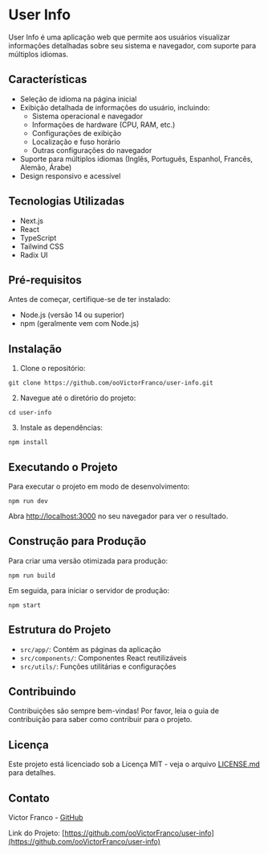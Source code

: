 # User Info

User Info é uma aplicação web que permite aos usuários visualizar informações detalhadas sobre seu sistema e navegador, com suporte para múltiplos idiomas.

## Características

- Seleção de idioma na página inicial
- Exibição detalhada de informações do usuário, incluindo:
  - Sistema operacional e navegador
  - Informações de hardware (CPU, RAM, etc.)
  - Configurações de exibição
  - Localização e fuso horário
  - Outras configurações do navegador
- Suporte para múltiplos idiomas (Inglês, Português, Espanhol, Francês, Alemão, Árabe)
- Design responsivo e acessível

## Tecnologias Utilizadas

- Next.js
- React
- TypeScript
- Tailwind CSS
- Radix UI

## Pré-requisitos

Antes de começar, certifique-se de ter instalado:
- Node.js (versão 14 ou superior)
- npm (geralmente vem com Node.js)

## Instalação

1. Clone o repositório:

```git clone https://github.com/ooVictorFranco/user-info.git```

2. Navegue até o diretório do projeto:

```cd user-info```

3. Instale as dependências:

```npm install```

## Executando o Projeto

Para executar o projeto em modo de desenvolvimento:

```npm run dev```

Abra [http://localhost:3000](http://localhost:3000) no seu navegador para ver o resultado.

## Construção para Produção

Para criar uma versão otimizada para produção:

```npm run build```

Em seguida, para iniciar o servidor de produção:

```npm start```


## Estrutura do Projeto

- `src/app/`: Contém as páginas da aplicação
- `src/components/`: Componentes React reutilizáveis
- `src/utils/`: Funções utilitárias e configurações

## Contribuindo

Contribuições são sempre bem-vindas! Por favor, leia o guia de contribuição para saber como contribuir para o projeto.

## Licença

Este projeto está licenciado sob a Licença MIT - veja o arquivo [LICENSE.md](LICENSE.md) para detalhes.

## Contato

Victor Franco - [GitHub](https://github.com/ooVictorFranco)

Link do Projeto: [https://github.com/ooVictorFranco/user-info](https://github.com/ooVictorFranco/user-info)